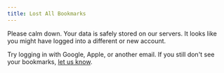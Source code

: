 ```yaml
---
title: Lost All Bookmarks
---
```


Please calm down. Your data is safely stored on our servers. It looks like you might have logged into a different or new account.

Try logging in with Google, Apple, or another email. If you still don't see your bookmarks, [let us know](/contact-us).